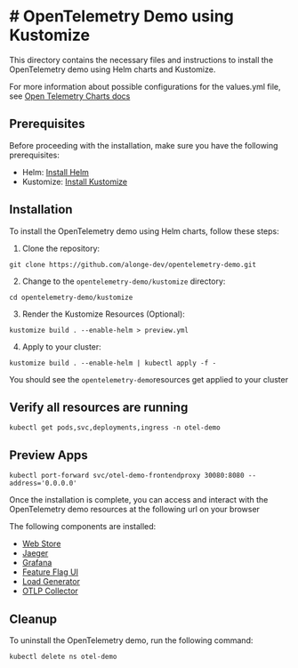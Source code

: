 # # OpenTelemetry Demo using Kustomize

This directory contains the necessary files and instructions to install the OpenTelemetry demo using Helm charts and Kustomize.


For more information about possible configurations for the values.yml file, see [Open Telemetry Charts docs](https://github.com/open-telemetry/opentelemetry-helm-charts/tree/main/charts/opentelemetry-demo)

## Prerequisites

Before proceeding with the installation, make sure you have the following prerequisites:

- Helm: [Install Helm](https://helm.sh/docs/intro/install/)
- Kustomize: [Install Kustomize](https://kubectl.docs.kubernetes.io/installation/kustomize/)

## Installation

To install the OpenTelemetry demo using Helm charts, follow these steps:

1. Clone the repository:

  ```shell
  git clone https://github.com/alonge-dev/opentelemetry-demo.git
  ```

2. Change to the `opentelemetry-demo/kustomize` directory:

  ```shell
  cd opentelemetry-demo/kustomize
  ```

3. Render the Kustomize Resources (Optional):

  ```shell
  kustomize build . --enable-helm > preview.yml
  ```

4. Apply to your cluster:

  ```shell
  kustomize build . --enable-helm | kubectl apply -f -
  ```

  You should see the `opentelemetry-demo`resources get applied to your cluster

## Verify all resources are running
 
```shell
kubectl get pods,svc,deployments,ingress -n otel-demo
```

## Preview Apps 

```shell
kubectl port-forward svc/otel-demo-frontendproxy 30080:8080 --address='0.0.0.0'
```

Once the installation is complete, you can access and interact with the OpenTelemetry demo resources at the following url on your browser

The following components are installed:
- [Web Store](http://localhost:30080/)
- [Jaeger](http://localhost:30080/jaeger/ui)
- [Grafana](http://localhost:30080/grafana)
- [Feature Flag UI](http://localhost:30080/feature)
- [Load Generator](http://localhost:30080/loadgen)
- [OTLP Collector](http://localhost:30080/otlp-http/v1/traces)

## Cleanup

To uninstall the OpenTelemetry demo, run the following command:
```shell
kubectl delete ns otel-demo
```
